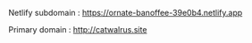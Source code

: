 Netlify subdomain : 
https://ornate-banoffee-39e0b4.netlify.app

Primary domain : 
http://catwalrus.site

